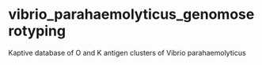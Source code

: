 # vibrio_parahaemolyticus_genomoserotyping
Kaptive database of O and K antigen clusters of Vibrio parahaemolyticus
